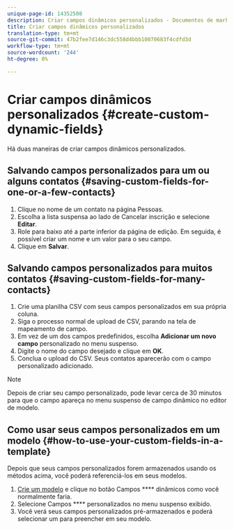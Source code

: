 ```yaml
---
unique-page-id: 14352508
description: Criar campos dinâmicos personalizados - Documentos de marketing - Documentação do produto
title: Criar campos dinâmicos personalizados
translation-type: tm+mt
source-git-commit: 47b2fee7d146c3dc558d4bbb10070683f4cdfd3d
workflow-type: tm+mt
source-wordcount: '244'
ht-degree: 0%

---
```



# Criar campos dinâmicos personalizados {#create-custom-dynamic-fields}

Há duas maneiras de criar campos dinâmicos personalizados.

## Salvando campos personalizados para um ou alguns contatos {#saving-custom-fields-for-one-or-a-few-contacts}

1. Clique no nome de um contato na página Pessoas.
1. Escolha a lista suspensa ao lado de Cancelar inscrição e selecione **Editar**.
1. Role para baixo até a parte inferior da página de edição. Em seguida, é possível criar um nome e um valor para o seu campo.
1. Clique em **Salvar**.

## Salvando campos personalizados para muitos contatos {#saving-custom-fields-for-many-contacts}

1. Crie uma planilha CSV com seus campos personalizados em sua própria coluna.
1. Siga o processo [](http://docs.marketo.com/x/HIPS)normal de upload de CSV, parando na tela de mapeamento de campo.
1. Em vez de um dos campos predefinidos, escolha **Adicionar um novo campo** personalizado no menu suspenso.
1. Digite o nome do campo desejado e clique em **OK**.
1. Conclua o upload do CSV. Seus contatos aparecerão com o campo personalizado adicionado.

>[!NOTE]
>
>Depois de criar seu campo personalizado, pode levar cerca de 30 minutos para que o campo apareça no menu suspenso de campo dinâmico no editor de modelo.

## Como usar seus campos personalizados em um modelo {#how-to-use-your-custom-fields-in-a-template}

Depois que seus campos personalizados forem armazenados usando os métodos acima, você poderá referenciá-los em seus modelos.

1. [Crie um modelo](http://docs.marketo.com/x/OCDG) e clique no botão Campos **** dinâmicos como você normalmente faria.
1. Selecione Campos **** personalizados no menu suspenso exibido.
1. Você verá seus campos personalizados pré-armazenados e poderá selecionar um para preencher em seu modelo.

